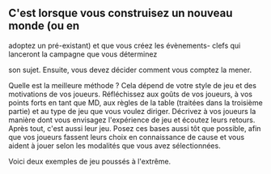 ## C'est lorsque vous construisez un nouveau monde (ou en

adoptez un pré-existant) et que vous créez les évènements-
clefs qui lanceront la campagne que vous déterminez

son sujet. Ensuite, vous devez décider comment vous
comptez la mener.

Quelle est la meilleure méthode ? Cela dépend de votre
style de jeu et des motivations de vos joueurs. Réfléchissez
aux goûts de vos joueurs, à vos points forts en tant que MD,
aux règles de la table (traitées dans la troisième partie) et au
type de jeu que vous voulez diriger. Décrivez à vos joueurs la
manière dont vous envisagez l'expérience de jeu et écoutez
leurs retours. Après tout, c'est aussi leur jeu. Posez ces
bases aussi tôt que possible, afin que vos joueurs fassent
leurs choix en connaissance de cause et vous aident à jouer
selon les modalités que vous avez sélectionnées.

Voici deux exemples de jeu poussés à l'extrême.
